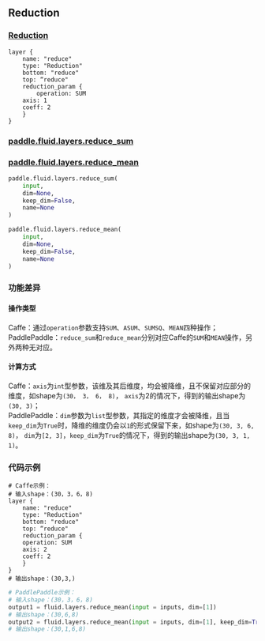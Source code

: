 ## Reduction


### [Reduction](http://caffe.berkeleyvision.org/tutorial/layers/reshape.html)
```
layer {
    name: "reduce"
    type: "Reduction"
    bottom: "reduce"
    top: “reduce"
    reduction_param {
        operation: SUM
	axis: 1
	coeff: 2
    }
}
```


### [paddle.fluid.layers.reduce_sum](http://paddlepaddle.org/documentation/docs/zh/1.4/api_cn/layers_cn.html#permalink-131-reduce_sum)
### [paddle.fluid.layers.reduce_mean](http://paddlepaddle.org/documentation/docs/zh/1.4/api_cn/layers_cn.html#permalink-128-reduce_mean)
```python
paddle.fluid.layers.reduce_sum(
    input, 
    dim=None, 
    keep_dim=False, 
    name=None
)
```
```python
paddle.fluid.layers.reduce_mean(
    input, 
    dim=None, 
    keep_dim=False, 
    name=None
)
```  

### 功能差异
#### 操作类型
Caffe：通过`operation`参数支持`SUM`、`ASUM`、`SUMSQ`、`MEAN`四种操作；                                          
PaddlePaddle：`reduce_sum`和`reduce_mean`分别对应Caffe的`SUM`和`MEAN`操作，另外两种无对应。

#### 计算方式
Caffe：`axis`为`int`型参数，该维及其后维度，均会被降维，且不保留对应部分的维度，如shape为`(30， 3， 6， 8)`， `axis`为2的情况下，得到的输出shape为`(30, 3)`；              
PaddlePaddle：`dim`参数为`list`型参数，其指定的维度才会被降维，且当`keep_dim`为`True`时，降维的维度仍会以`1`的形式保留下来，如shape为`(30, 3, 6, 8)`， `dim`为`[2, 3]`，`keep_dim`为`True`的情况下，得到的输出shape为`(30, 3, 1, 1)`。

### 代码示例
```  
# Caffe示例：  
# 输入shape：(30，3，6，8)
layer {
    name: "reduce"
    type: "Reduction"
    bottom: "reduce"
    top: “reduce"
    reduction_param {
	operation: SUM
	axis: 2
	coeff: 2
    }
}
# 输出shape：(30,3,)
```  
```python 
# PaddlePaddle示例：  
# 输入shape：(30，3，6，8)
output1 = fluid.layers.reduce_mean(input = inputs, dim=[1])
# 输出shape：(30,6,8)
output2 = fluid.layers.reduce_mean(input = inputs, dim=[1], keep_dim=True, name=None)
# 输出shape：(30,1,6,8)
```  
